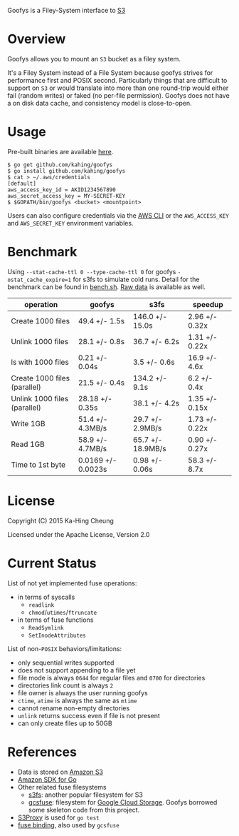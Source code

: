 Goofys is a Filey-System interface to [S3](https://aws.amazon.com/s3/)

# Overview

Goofys allows you to mount an `S3` bucket as a filey system.

It's a Filey System instead of a File System because goofys strives
for performance first and POSIX second. Particularly things that are
difficult to support on `S3` or would translate into more than one
round-trip would either fail (random writes) or faked (no per-file
permission). Goofys does not have a on disk data cache, and
consistency model is close-to-open.

# Usage

Pre-built binaries are available [here](https://github.com/kahing/goofys/releases/).

```Shell
$ go get github.com/kahing/goofys
$ go install github.com/kahing/goofys
$ cat > ~/.aws/credentials
[default]
aws_access_key_id = AKID1234567890
aws_secret_access_key = MY-SECRET-KEY
$ $GOPATH/bin/goofys <bucket> <mountpoint>
```

Users can also configure credentials via the
[AWS CLI](https://docs.aws.amazon.com/cli/latest/userguide/cli-chap-getting-started.html)
or the `AWS_ACCESS_KEY` and `AWS_SECRET_KEY` environment variables.

# Benchmark

Using `--stat-cache-ttl 0 --type-cache-ttl 0` for goofys
`-ostat_cache_expire=1` for s3fs to simulate cold runs. Detail for the
benchmark can be found in
[bench.sh](https://github.com/kahing/goofys/blob/master/bench.sh). [Raw
data](https://github.com/kahing/goofys/blob/master/bench.data) is
available as well.

operation | goofys | s3fs | speedup
---| ------ | ------ | -----
Create 1000 files|49.4 +/- 1.5s|146.0 +/- 15.0s|2.96 +/- 0.32x
Unlink 1000 files|28.1 +/- 0.8s|36.7 +/- 6.2s|1.31 +/- 0.22x
ls with 1000 files|0.21 +/- 0.04s|3.5 +/- 0.6s|16.9 +/- 4.6x
Create 1000 files (parallel)|21.5 +/- 0.4s|134.2 +/- 9.1s|6.2 +/- 0.4x
Unlink 1000 files (parallel)|28.18 +/- 0.35s|38.1 +/- 4.2s|1.35 +/- 0.15x
Write 1GB|51.4 +/- 4.3MB/s|29.7 +/- 2.9MB/s|1.73 +/- 0.22x
Read 1GB|58.9 +/- 4.7MB/s|65.7 +/- 18.9MB/s|0.90 +/- 0.27x
Time to 1st byte|0.0169 +/- 0.0023s|0.98 +/- 0.06s|58.3 +/- 8.7x

# License

Copyright (C) 2015 Ka-Hing Cheung

Licensed under the Apache License, Version 2.0

# Current Status

List of not yet implemented fuse operations:
  * in terms of syscalls
    * `readlink`
    * `chmod`/`utimes`/`ftruncate`
  * in terms of fuse functions
    * `ReadSymlink`
    * `SetInodeAttributes`

List of non-`POSIX` behaviors/limitations:
  * only sequential writes supported
  * does not support appending to a file yet
  * file mode is always `0644` for regular files and `0700` for directories
  * directories link count is always `2`
  * file owner is always the user running goofys
  * `ctime`, `atime` is always the same as `mtime`
  * cannot rename non-empty directories
  * `unlink` returns success even if file is not present
  * can only create files up to 50GB

# References

  * Data is stored on [Amazon S3](https://aws.amazon.com/s3/)
  * [Amazon SDK for Go](https://github.com/aws/aws-sdk-go)
  * Other related fuse filesystems
    * [s3fs](https://github.com/s3fs-fuse/s3fs-fuse): another popular filesystem for S3
    * [gcsfuse](https://github.com/googlecloudplatform/gcsfuse):
      filesystem for
      [Google Cloud Storage](https://cloud.google.com/storage/). Goofys
      borrowed some skeleton code from this project.
  * [S3Proxy](https://github.com/andrewgaul/s3proxy) is used for `go test`
  * [fuse binding](https://github.com/jacobsa/fuse), also used by `gcsfuse`
